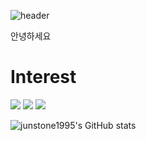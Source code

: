 ![header](https://capsule-render.vercel.app/api?type=soft&color=auto&height=300&section=header&text=Junstone1995's%20GitHub&fontSize=75)

안녕하세요 

# Interest
<img src="https://img.shields.io/badge/C-A8B9CC?style=flat-square&logo=C&logoColor=white"/> <img src="https://img.shields.io/badge/C++-00599C?style=flat-square&logo=C%2B%2B&logoColor=white"/> <img src="https://img.shields.io/badge/Swift-FA7343?style=flat-square&logo=Swift&logoColor=white"/>


![junstone1995's GitHub stats](https://github-readme-stats.vercel.app/api?username=junstone1995&show_icons=true&theme=tokyonight)
